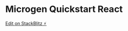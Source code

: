 # Microgen Quickstart React

[Edit on StackBlitz ⚡️](https://stackblitz.com/edit/microgen-quickstart-react)